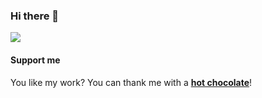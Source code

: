 ### Hi there 👋



![](https://komarev.com/ghpvc/?username=akdm&color=green&label=📈)


#### Support me

You like my work? You can thank me with a [**hot chocolate**](https://www.buymeacoffee.com/AkdM)!
